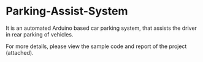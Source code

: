 # Parking-Assist-System

It is an automated Arduino based car parking system, that assists the driver in rear parking of vehicles. 

For more details, please view the sample code and report of the project (attached).

<html>
  
</html>

